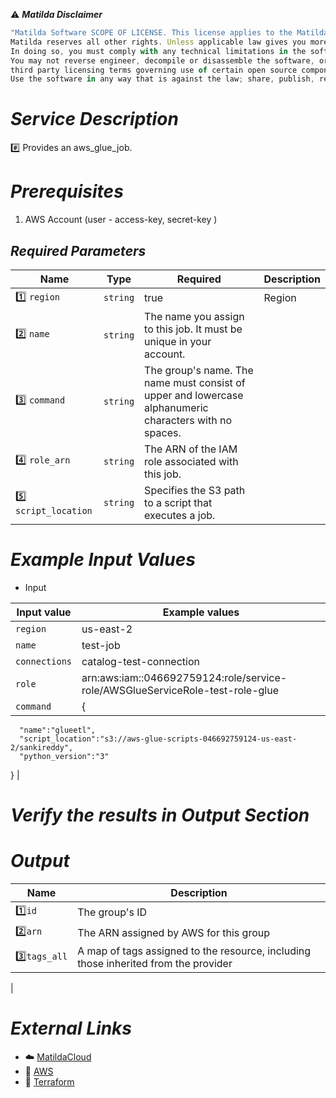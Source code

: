 :warning: ***Matilda Disclaimer***
```javascript
"Matilda Software SCOPE OF LICENSE. This license applies to the Matilda cloud product. The software is licensed, not sold. This agreement only gives you some rights to use the software. 
Matilda reserves all other rights. Unless applicable law gives you more rights despite this limitation, you may use the software only as expressly permitted in this agreement. 
In doing so, you must comply with any technical limitations in the software that only allow you to use it in certain ways. 
You may not reverse engineer, decompile or disassemble the software, or otherwise attempt to derive the source code for the software except and solely to the extent required by 
third party licensing terms governing use of certain open source components that may be included in the software; remove, minimize, block or modify any notices of Matilda or its suppliers in the software; 
Use the software in any way that is against the law; share, publish, rent or lease the software, or provide the software as a offering for others to use."
```

# *Service Description*
:hash: Provides an aws_glue_job.

# *Prerequisites*
1. AWS Account (user - access-key, secret-key )



## *Required Parameters*
| Name | Type | Required | Description |
| --- | --- | --- | --- |
|:one: `region` | `string` | true | Region |
|:two: `name` | `string` |The name you assign to this job. It must be unique in your account.|
|:three: `command` | `string` |The group's name. The name must consist of upper and lowercase alphanumeric characters with no spaces.|
|:four: `role_arn` | `string` |The ARN of the IAM role associated with this job.|
|:five: `script_location` | `string` |Specifies the S3 path to a script that executes a job.|



# *Example Input Values*
* Input

| Input value                       | Example values                                                                           |
|-----------------------------------|------------------------------------------------------------------------------------------|
| `region`                          | us-east-2                                                                                | 
| `name`                            | test-job                                                                                |
| `connections`           | catalog-test-connection                                                                                      |
| `role`             | arn:aws:iam::046692759124:role/service-role/AWSGlueServiceRole-test-role-glue |
| `command`                            | {
      "name":"glueetl",
      "script_location":"s3://aws-glue-scripts-046692759124-us-east-2/sankireddy",
      "python_version":"3"
   }                                                |


# *Verify the results in Output Section*
# *Output*
| Name | Description |
| ------------- | ------------- |
|  :one:`id` | The group's ID |
|  :two:`arn` |The ARN assigned by AWS for this group |
|  :three:`tags_all` | A map of tags assigned to the resource, including those inherited from the provider |
|  


# *External Links*
* :cloud: [MatildaCloud](https://www.matildacloud.com/docs/ "Matildacloud")
* :link: [AWS](https://aws.amazon.com/console/)
* :link: [Terraform](https://registry.terraform.io/providers/hashicorp/aws/latest/docs/resources/glue_job)
